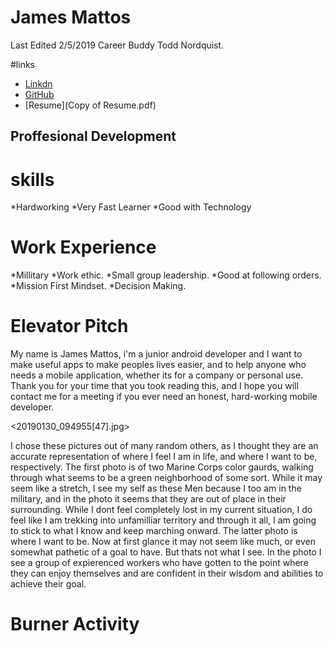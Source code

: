 # James Mattos
 
Last Edited 2/5/2019
Career Buddy Todd Nordquist.

#links
* [Linkdn](https://www.linkedin.com/in/james-mattos-77914317a/)
* [GitHub](https://github.com/jamesmattos55/jamesmattos55.github.io)
* [Resume](Copy of Resume.pdf)
## Proffesional Development

# skills
*Hardworking
*Very Fast Learner
*Good with Technology

# Work Experience
*Millitary
  *Work ethic.
  *Small group leadership.
  *Good at following orders.
  *Mission First Mindset.
  *Decision Making.
  
# Elevator Pitch
<text>   My name is James Mattos, i'm a junior android developer and I want to make useful apps
  to make peoples lives easier, and to help anyone who needs a mobile application, whether its
  for a company or personal use. Thank you for your time that you took reading this, and I hope 
  you will contact me for a meeting if you ever need an honest, hard-working mobile developer. <text/>
 
 
  
  <20190130_094955[47].jpg>
  
  <text>  I chose these pictures out of many random others, as I thought they are an accurate representation
  of where I feel I am in life, and where I want to be, respectively.
    The first photo is of two Marine Corps color gaurds, walking through what seems to be a green neighborhood
  of some sort. While it may seem like a stretch, I see my self as these Men because I too am in the military, and 
  in the photo it seems that they are out of place in their surrounding. While I dont feel completely lost in
  my current situation, I do feel like I am trekking into unfamilliar territory and through it all, I am going
  to stick to what I know and keep marching onward.
    The latter photo is where I want to be. Now at first glance it may not seem like much, or even somewhat pathetic
  of a goal to have. But thats not what I see. In the photo I see a group of expierenced workers who have gotten
  to the point where they can enjoy themselves and are confident in their wisdom and abilities to achieve
  their goal. <text/>
  
 # Burner Activity
 
 <prodev burner.PNG>
  
  
  
  


